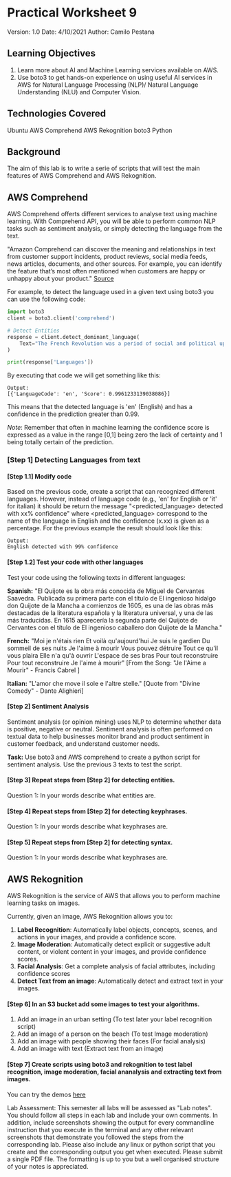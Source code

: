 # Practical Worksheet 9

Version: 1.0 Date: 4/10/2021 Author: Camilo Pestana

## Learning Objectives

1. Learn more about AI and Machine Learning services available on AWS.
2. Use boto3 to get hands-on experience on using useful AI services in AWS for Natural Language Processing (NLP)/ Natural Language Understanding (NLU) and Computer Vision.

## Technologies Covered
Ubuntu
AWS Comprehend
AWS Rekognition
boto3
Python

## Background

The aim of this lab is to write a serie of scripts that will test the main features of AWS Comprehend and AWS Rekognition.

## AWS Comprehend

AWS Comprehend offerts different services to analyse text using machine learning. With Comprehend API, you will be able to perform common NLP tasks such as sentiment analysis, or simply detecting the language from the text.

"Amazon Comprehend can discover the meaning and relationships in text from customer support incidents, product reviews, social media feeds, news articles, documents, and other sources. For example, you can identify the feature that’s most often mentioned when customers are happy or unhappy about your product."
[Source](https://ap-southeast-2.console.aws.amazon.com/comprehend/v2/home?region=ap-southeast-2#welcome)

For example, to detect the language used in a given text using boto3 you can use the following code:
```python
import boto3
client = boto3.client('comprehend')

# Detect Entities
response = client.detect_dominant_language(
    Text="The French Revolution was a period of social and political upheaval in France and its colonies beginning in 1789 and ending in 1799.",
)

print(response['Languages'])
```

By executing that code we will get something like this:
```
Output:
[{'LanguageCode': 'en', 'Score': 0.9961233139038086}]
```
This means that the detected language is 'en' (English) and has a confidence in the prediction greater than 0.99. 

*Note*: Remember that often in machine learning the confidence score is expressed as a value in the range [0,1] being zero the lack of certainty and 1 being totally certain of the prediction.

### [Step 1] Detecting Languages from text

#### [Step 1.1] Modify code
Based on the previous code, create a script that can recognized different languages. However, instead of language code (e.g., 'en' for English or 'it' for italian) it should be return the message "<predicted_language> detected with xx% confidence" where <predicted_language> correspond to the name of the language in English and the confidence (x.xx) is given as a percentage. For the previous example the result should look like this:
```
Output:
English detected with 99% confidence
```
#### [Step 1.2] Test your code with other languages

Test your code using the following texts in different languages:

**Spanish:**
"El Quijote es la obra más conocida de Miguel de Cervantes Saavedra. Publicada su primera parte con el título de El ingenioso hidalgo don Quijote de la Mancha a comienzos de 1605, es una de las obras más destacadas de la literatura española y la literatura universal, y una de las más traducidas. En 1615 aparecería la segunda parte del Quijote de Cervantes con el título de El ingenioso caballero don Quijote de la Mancha."

**French:**
"Moi je n'étais rien Et voilà qu'aujourd'hui Je suis le gardien Du sommeil de ses nuits Je l'aime à mourir Vous pouvez détruire Tout ce qu'il vous plaira Elle n'a qu'à ouvrir L'espace de ses bras Pour tout reconstruire Pour tout reconstruire Je l'aime à mourir"
[From the Song: "Je l'Aime a Mourir" - Francis Cabrel ]

**Italian:**
"L'amor che move il sole e l'altre stelle."
[Quote from "Divine Comedy" - Dante Alighieri]

#### [Step 2] Sentiment Analysis

Sentiment analysis (or opinion mining) uses NLP to determine whether data is positive, negative or neutral. Sentiment analysis is often performed on textual data to help businesses monitor brand and product sentiment in customer feedback, and understand customer needs.

**Task:** Use boto3 and AWS comprehend to create a python script for sentiment analysis. Use the previous 3 texts to test the script.

#### [Step 3] Repeat steps from [Step 2] for detecting entities.
Question 1: In your words describe what entities are.

#### [Step 4] Repeat steps from [Step 2] for detecting keyphrases.
Question 1: In your words describe what keyphrases are.

#### [Step 5] Repeat steps from [Step 2] for detecting syntax.
Question 1: In your words describe what keyphrases are.

## AWS Rekognition

AWS Rekognition is the service of AWS that allows you to perform machine learning tasks on images.

Currently, given an image, AWS Rekognition allows you to:
1. **Label Recognition**: Automatically label objects, concepts, scenes, and actions in your images, and provide a confidence score.
2. **Image Moderation**: Automatically detect explicit or suggestive adult content, or violent content in your images, and provide confidence scores.
3. **Facial Analysis**: Get a complete analysis of facial attributes, including confidence scores
4. **Detect Text from an image**: Automatically detect and extract text in your images.

#### [Step 6] In an S3 bucket add some images to test your algorithms.
1. Add an image in an urban setting (To test later your label recognition script)
2. Add an image of a person on the beach (To test Image moderation)
2. Add an image with people showing their faces (For facial analysis)
3. Add an image with text (Extract text from an image)

#### [Step 7] Create scripts using boto3 and rekognition to test label recognition, image moderation, facial ananalysis and extracting text from images.

You can try the demos [here](https://ap-southeast-2.console.aws.amazon.com/rekognition/home?region=ap-southeast-2#)


Lab Assessment:
This semester all labs will be assessed as "Lab notes". You should follow all steps in each lab and include your own comments. In addition, include screenshots showing the output for every commandline instruction that you execute in the terminal and any other relevant screenshots that demonstrate you followed the steps from the corresponding lab. Please also include any linux or python script that you create and the corresponding output you get when executed.
Please submit a single PDF file. The formatting is up to you but a well organised structure of your notes is appreciated.
